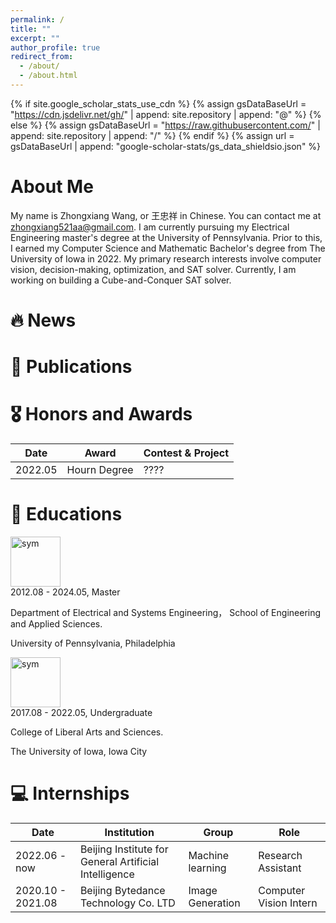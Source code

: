 ```yaml
---
permalink: /
title: ""
excerpt: ""
author_profile: true
redirect_from: 
  - /about/
  - /about.html
---
```


{% if site.google_scholar_stats_use_cdn %}
{% assign gsDataBaseUrl = "https://cdn.jsdelivr.net/gh/" | append: site.repository | append: "@" %}
{% else %}
{% assign gsDataBaseUrl = "https://raw.githubusercontent.com/" | append: site.repository | append: "/" %}
{% endif %}
{% assign url = gsDataBaseUrl | append: "google-scholar-stats/gs_data_shieldsio.json" %}

# About Me
<span class='anchor' id='about-me'></span>

My name is Zhongxiang Wang, or 王忠祥 in Chinese. You can contact me at zhongxiang521aa@gmail.com. I am currently pursuing my Electrical Engineering master's degree at the University of Pennsylvania. Prior to this, I earned my Computer Science and Mathematic Bachelor's degree from The University of Iowa in 2022. My primary research interests involve computer vision, decision-making, optimization, and SAT solver. Currently, I am working on building a Cube-and-Conquer SAT solver.

# 🔥 News


# 📝 Publications 


# 🎖 Honors and Awards
| Date    | Award  | Contest & Project |
| ---     | ---    | ---     |     
| 2022.05 | Hourn Degree | ???? |

# 📖 Educations

<div class='school-box'>
<div><img src='images/ucas.jpg' alt="sym" width="80"></div>
<div class='school-box-text' markdown="1">
2012.08 - 2024.05, Master

Department of Electrical and Systems Engineering， School of Engineering and Applied Sciences.

University of Pennsylvania, Philadelphia 
</div>
</div>

<div class='school-box'>
<div><img src='images/xjtu.png' alt="sym" width="80"></div>
<div class='school-box-text' markdown="1">
2017.08 - 2022.05, Undergraduate

College of Liberal Arts and Sciences.

The University of Iowa, Iowa City
</div>
</div>

<!-- <img src='images/ucas.jpg' alt="sym" width="100">
*2019.09 - 2022.06*, Master, Institute of Computing Technology, Chinese Academy of Sciences, University of Chinese Academy of Sciences, Beijing. 
<img src='images/xjtu.png' alt="sym" width="100">
*2015.09 - 2019.06*, Undergraduate, Software College, Xi'an Jiaotong University, Xi'an.  -->



# 💻 Internships
| Date    | Institution  | Group | Role | 
| ---     | ---          | ---   | ---  |
| 2022.06 - now | Beijing Institute for General Artificial Intelligence | Machine learning | Research Assistant |
| 2020.10 - 2021.08 | Beijing Bytedance Technology Co. LTD | Image Generation | Computer Vision Intern | -->
